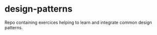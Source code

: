 # design-patterns

Repo containing exercices helping to learn and integrate common design patterns.
